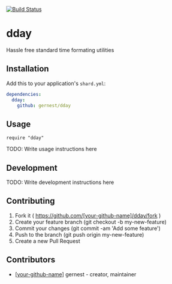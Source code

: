 [![Build Status](https://travis-ci.org/gernest/dday.svg?branch=master)](https://travis-ci.org/gernest/dday)

# dday

Hassle free standard time formating utilities

## Installation

Add this to your application's `shard.yml`:

```yaml
dependencies:
  dday:
    github: gernest/dday
```

## Usage

```crystal
require "dday"
```

TODO: Write usage instructions here

## Development

TODO: Write development instructions here

## Contributing

1. Fork it ( https://github.com/[your-github-name]/dday/fork )
2. Create your feature branch (git checkout -b my-new-feature)
3. Commit your changes (git commit -am 'Add some feature')
4. Push to the branch (git push origin my-new-feature)
5. Create a new Pull Request

## Contributors

- [[your-github-name]](https://github.com/[your-github-name]) gernest - creator, maintainer
